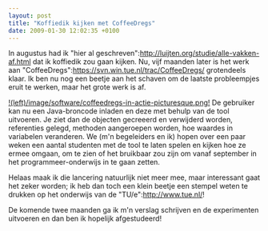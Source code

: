 ```yaml
---
layout: post
title: "Koffiedik kijken met CoffeeDregs"
date: 2009-01-30 12:02:35 +0100
---
```


In augustus had ik "hier al
geschreven":http://luijten.org/studie/alle-vakken-af.html dat ik koffiedik
zou gaan kijken. Nu, vijf maanden later is het werk aan
"CoffeeDregs":https://svn.win.tue.nl/trac/CoffeeDregs/ grotendeels klaar.
Ik ben nu nog een beetje aan het schaven om de laatste probleempjes eruit
te werken, maar het grote werk is af.

<a href="/image/software/coffeedregs-in-actie-scaled-50.png" rel="lightbox" title="Een screenshot van CoffeeDregs in actie">!(left)/image/software/coffeedregs-in-actie-picturesque.png!</a>
De gebruiker kan nu een Java-broncode inladen en deze met behulp van de
tool uitvoeren. Je ziet dan de objecten gecreeerd en verwijderd worden,
referenties gelegd, methoden aangeroepen worden, hoe waardes in variabelen
veranderen. We (m'n begeleiders en ik) hopen over een paar weken een
aantal studenten met de tool te laten spelen en kijken hoe ze ermee
omgaan, om te zien of het bruikbaar zou zijn om vanaf september in het
programmeer-onderwijs in te gaan zetten. 

Helaas maak ik die lancering natuurlijk niet meer mee, maar interessant
gaat het zeker worden; ik heb dan toch een klein beetje een stempel weten
te drukken op het onderwijs van de "TU/e":http://www.tue.nl/!

De komende twee maanden ga ik m'n verslag schrijven en de experimenten
uitvoeren en dan ben ik hopelijk afgestudeerd!
